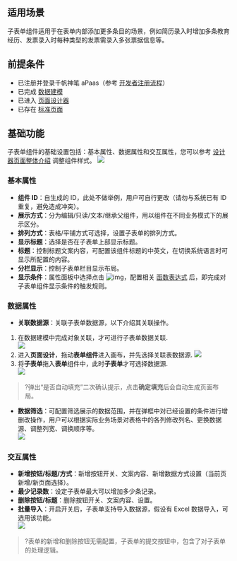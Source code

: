 ## 适用场景

子表单组件适用于在表单内部添加更多条目的场景，例如简历录入时增加多条教育经历、发票录入时每种类型的发票需录入多张票据信息等。

## 前提条件

- 已注册并登录千帆神笔 aPaas（参考 [开发者注册流程](https://cloud.tencent.com/document/product/1365/68054)）
- 已完成 [数据建模](https://cloud.tencent.com/document/product/1365/67951)
- 已进入 [页面设计器](https://cloud.tencent.com/document/product/1365/67961)
- 已存在 [标准页面](https://cloud.tencent.com/document/product/1365/67961)  

## 基础功能

子表单组件的基础设置包括：基本属性、数据属性和交互属性，您可以参考 [设计器页面整体介绍](https://cloud.tencent.com/document/product/1365/67961#.E5.8F.B3.E4.BE.A7.E5.B1.9E.E6.80.A7.E9.9D.A2.E6.9D.BF) 调整组件样式。
![](https://qcloudimg.tencent-cloud.cn/raw/e9962c2cb479aac097236932eeb683c7.png)

### 基本属性

- **组件 ID**：自生成的 ID，此处不做举例，用户可自行更改（请勿与系统已有 ID 重复，避免造成冲突）。   
- **展示方式**：分为编辑/只读/文本/继承父组件，用以组件在不同业务模式下的展示区分。  
- **排列方式**：表格/平铺方式可选择，设置子表单的排列方式。
- **显示标题**：选择是否在子表单上部显示标题。
- **标题**：控制标题文案内容，可配置该组件标题的中英文，在切换系统语言时可显示所配置的内容。  
- **分栏显示**：控制子表单栏目显示布局。 
- **显示条件**：属性面板中选择点击 ![img](https://qcloudimg.tencent-cloud.cn/raw/3ab613315bde0532d6a86c805786cb99.png)，配置相关 [函数表达式](https://cloud.tencent.com/document/product/1365/67905) 后，即完成对子表单组件显示条件的触发规则。 

### 数据属性

- **关联数据源**：关联子表单数据源，以下介绍其关联操作。  
1. 在数据建模中完成对象关联，才可进行子表单数据关联.  
   ![](https://qcloudimg.tencent-cloud.cn/raw/a9141d5b516b560aa84f94c2710f5f96.png)  
2. 进入**页面设计**，拖动**表单组件**进入画布，并先选择关联表数据源. 
   ![](https://qcloudimg.tencent-cloud.cn/raw/05c1095913e34297ece8f70065856580.png)  
3. 将**子表单**拖入**表单**组件中，此时**子表单**才可选择数据源.  
   ![](https://qcloudimg.tencent-cloud.cn/raw/0a3615330dcece938b872278dd730ec6.png)
>?弹出“是否自动填充”二次确认提示，点击**确定填充**后会自动生成页面布局。  
  
- **数据筛选**：可配置筛选展示的数据范围，并在弹框中对已经设置的条件进行增删改操作，用户可以根据实际业务场景对表格中的各列修改列名、更换数据源、调整列宽、调换顺序等。  
![](https://qcloudimg.tencent-cloud.cn/raw/0edd9c47a7e9a19d69851308b73f48f4.png)

### 交互属性 

- **新增按钮/标题/方式**：新增按钮开关、文案内容、新增数据方式设置（当前页新增/新页面选择）。   
- **最少记录数**：设定子表单最大可以增加多少条记录。 
- **删除按钮/标题**：删除按钮开关、文案内容、设置。   
- **批量导入**：开启开关后，子表单支持导入数据源，假设有 Excel 数据导入，可选用该功能。  
  ![](https://qcloudimg.tencent-cloud.cn/raw/b2e11383bbcb60f17b1600b263562bde.png)  
>?表单的新增和删除按钮无需配置，子表单的提交按钮中，包含了对子表单的处理逻辑。
